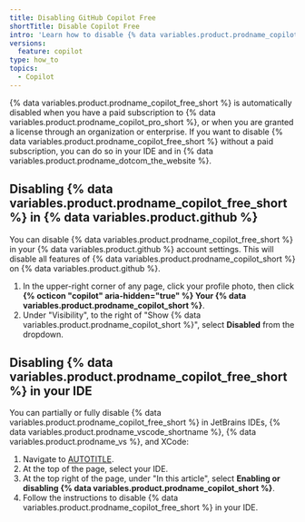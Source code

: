 ```yaml
---
title: Disabling GitHub Copilot Free
shortTitle: Disable Copilot Free
intro: 'Learn how to disable {% data variables.product.prodname_copilot_free_short %} in your IDE or {% data variables.product.prodname_dotcom_the_website %}.'
versions:
  feature: copilot
type: how_to
topics:
  - Copilot
---
```


{% data variables.product.prodname_copilot_free_short %} is automatically disabled when you have a paid subscription to {% data variables.product.prodname_copilot_pro_short %}, or when you are granted a license through an organization or enterprise. If you want to disable {% data variables.product.prodname_copilot_free_short %} without a paid subscription, you can do so in your IDE and in {% data variables.product.prodname_dotcom_the_website %}.

## Disabling {% data variables.product.prodname_copilot_free_short %} in {% data variables.product.github %}

You can disable {% data variables.product.prodname_copilot_free_short %} in your {% data variables.product.github %} account settings. This will disable all features of {% data variables.product.prodname_copilot_short %} on {% data variables.product.github %}.

1. In the upper-right corner of any page, click your profile photo, then click **{% octicon "copilot" aria-hidden="true" %} Your {% data variables.product.prodname_copilot_short %}**.
1. Under "Visibility", to the right of "Show {% data variables.product.prodname_copilot_short %}", select **Disabled** from the dropdown.

## Disabling {% data variables.product.prodname_copilot_free_short %} in your IDE

You can partially or fully disable {% data variables.product.prodname_copilot_free_short %} in JetBrains IDEs, {% data variables.product.prodname_vscode_shortname %}, {% data variables.product.prodname_vs %}, and XCode:

1. Navigate to [AUTOTITLE](/copilot/managing-copilot/configure-personal-settings/configuring-github-copilot-in-your-environment).
1. At the top of the page, select your IDE.
1. At the top right of the page, under "In this article", select **Enabling or disabling {% data variables.product.prodname_copilot_short %}**.
1. Follow the instructions to disable {% data variables.product.prodname_copilot_free_short %} in your IDE.
